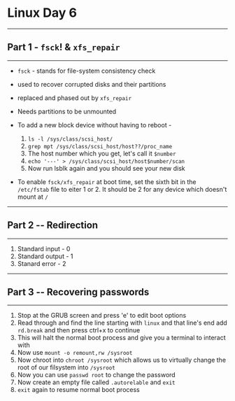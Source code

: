 # Linux Day 6
---
## Part 1 - `fsck`! & `xfs_repair`
---

- `fsck` - stands for file-system consistency check  
- used to recover corrupted disks and their partitions  
- replaced and phased out by `xfs_repair`  
- Needs partitions to be unmounted  
- To add a new block device without having to reboot -
  1. `ls -l /sys/class/scsi_host/`
  2. `grep mpt /sys/class/scsi_host/host??/proc_name`
  3. The host number which you get, let's call it `$number` 
  4. `echo '---' > /sys/class/scsi_host/host$number/scan`
  5. Now run lsblk again and you should see your new disk  

- To enable `fsck/xfs_repair` at boot time, set the sixth bit in the `/etc/fstab` file to eiter 1 or 2. It should be 2 for any device which doesn't mount at `/`

---
## Part 2 -- Redirection
---

1. Standard input - 0
2. Standard output - 1
3. Stanard error - 2
   
---
## Part 3 -- Recovering passwords
---

1. Stop at the GRUB screen and press 'e' to edit boot options
2. Read through and find the line starting with `linux` and that line's end add `rd.break` and then press ctrl+x to continue
3. This will halt the normal boot process and give you a terminal to interact with
4. Now use `mount -o remount,rw /sysroot`
5. Now chroot into `chroot /sysroot` which allows us to virtually change the root of our filsystem into `/sysroot`
6. Now you can use `passwd root` to change the password
7. Now create an empty file called `.autorelable` and `exit`
8. `exit` again to resume normal boot process